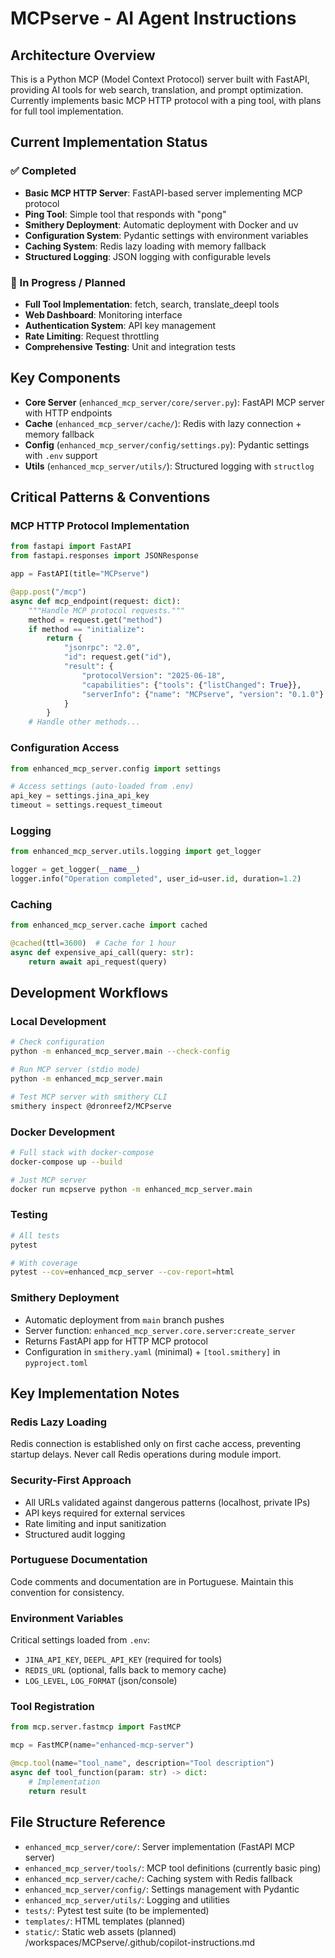 # MCPserve - AI Agent Instructions

## Architecture Overview
This is a Python MCP (Model Context Protocol) server built with FastAPI, providing AI tools for web search, translation, and prompt optimization. Currently implements basic MCP HTTP protocol with a ping tool, with plans for full tool implementation.

## Current Implementation Status

### ✅ Completed
- **Basic MCP HTTP Server**: FastAPI-based server implementing MCP protocol
- **Ping Tool**: Simple tool that responds with "pong"
- **Smithery Deployment**: Automatic deployment with Docker and uv
- **Configuration System**: Pydantic settings with environment variables
- **Caching System**: Redis lazy loading with memory fallback
- **Structured Logging**: JSON logging with configurable levels

### 🚧 In Progress / Planned
- **Full Tool Implementation**: fetch, search, translate_deepl tools
- **Web Dashboard**: Monitoring interface
- **Authentication System**: API key management
- **Rate Limiting**: Request throttling
- **Comprehensive Testing**: Unit and integration tests

## Key Components

- **Core Server** (`enhanced_mcp_server/core/server.py`): FastAPI MCP server with HTTP endpoints
- **Cache** (`enhanced_mcp_server/cache/`): Redis with lazy connection + memory fallback
- **Config** (`enhanced_mcp_server/config/settings.py`): Pydantic settings with `.env` support
- **Utils** (`enhanced_mcp_server/utils/`): Structured logging with `structlog`

## Critical Patterns & Conventions

### MCP HTTP Protocol Implementation
```python
from fastapi import FastAPI
from fastapi.responses import JSONResponse

app = FastAPI(title="MCPserve")

@app.post("/mcp")
async def mcp_endpoint(request: dict):
    """Handle MCP protocol requests."""
    method = request.get("method")
    if method == "initialize":
        return {
            "jsonrpc": "2.0",
            "id": request.get("id"),
            "result": {
                "protocolVersion": "2025-06-18",
                "capabilities": {"tools": {"listChanged": True}},
                "serverInfo": {"name": "MCPserve", "version": "0.1.0"}
            }
        }
    # Handle other methods...
```

### Configuration Access
```python
from enhanced_mcp_server.config import settings

# Access settings (auto-loaded from .env)
api_key = settings.jina_api_key
timeout = settings.request_timeout
```

### Logging
```python
from enhanced_mcp_server.utils.logging import get_logger

logger = get_logger(__name__)
logger.info("Operation completed", user_id=user.id, duration=1.2)
```

### Caching
```python
from enhanced_mcp_server.cache import cached

@cached(ttl=3600)  # Cache for 1 hour
async def expensive_api_call(query: str):
    return await api_request(query)
```

## Development Workflows

### Local Development
```bash
# Check configuration
python -m enhanced_mcp_server.main --check-config

# Run MCP server (stdio mode)
python -m enhanced_mcp_server.main

# Test MCP server with smithery CLI
smithery inspect @dronreef2/MCPserve
```

### Docker Development
```bash
# Full stack with docker-compose
docker-compose up --build

# Just MCP server
docker run mcpserve python -m enhanced_mcp_server.main
```

### Testing
```bash
# All tests
pytest

# With coverage
pytest --cov=enhanced_mcp_server --cov-report=html
```

### Smithery Deployment
- Automatic deployment from `main` branch pushes
- Server function: `enhanced_mcp_server.core.server:create_server`
- Returns FastAPI app for HTTP MCP protocol
- Configuration in `smithery.yaml` (minimal) + `[tool.smithery]` in `pyproject.toml`

## Key Implementation Notes

### Redis Lazy Loading
Redis connection is established only on first cache access, preventing startup delays. Never call Redis operations during module import.

### Security-First Approach
- All URLs validated against dangerous patterns (localhost, private IPs)
- API keys required for external services
- Rate limiting and input sanitization
- Structured audit logging

### Portuguese Documentation
Code comments and documentation are in Portuguese. Maintain this convention for consistency.

### Environment Variables
Critical settings loaded from `.env`:
- `JINA_API_KEY`, `DEEPL_API_KEY` (required for tools)
- `REDIS_URL` (optional, falls back to memory cache)
- `LOG_LEVEL`, `LOG_FORMAT` (json/console)

### Tool Registration
```python
from mcp.server.fastmcp import FastMCP

mcp = FastMCP(name="enhanced-mcp-server")

@mcp.tool(name="tool_name", description="Tool description")
async def tool_function(param: str) -> dict:
    # Implementation
    return result
```

## File Structure Reference
- `enhanced_mcp_server/core/`: Server implementation (FastAPI MCP server)
- `enhanced_mcp_server/tools/`: MCP tool definitions (currently basic ping)
- `enhanced_mcp_server/cache/`: Caching system with Redis fallback
- `enhanced_mcp_server/config/`: Settings management with Pydantic
- `enhanced_mcp_server/utils/`: Logging and utilities
- `tests/`: Pytest test suite (to be implemented)
- `templates/`: HTML templates (planned)
- `static/`: Static web assets (planned)</content>
<parameter name="filePath">/workspaces/MCPserve/.github/copilot-instructions.md